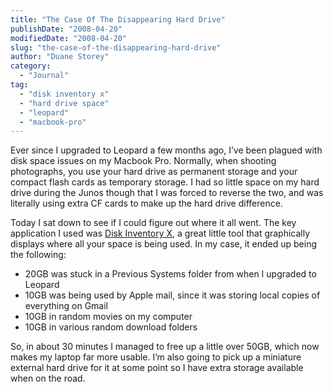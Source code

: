 ```yaml
---
title: "The Case Of The Disappearing Hard Drive"
publishDate: "2008-04-20"
modifiedDate: "2008-04-20"
slug: "the-case-of-the-disappearing-hard-drive"
author: "Duane Storey"
category:
  - "Journal"
tag:
  - "disk inventory x"
  - "hard drive space"
  - "leopard"
  - "macbook-pro"
---
```


Ever since I upgraded to Leopard a few months ago, I’ve been plagued with disk space issues on my Macbook Pro. Normally, when shooting photographs, you use your hard drive as permanent storage and your compact flash cards as temporary storage. I had so little space on my hard drive during the Junos though that I was forced to reverse the two, and was literally using extra CF cards to make up the hard drive difference.

Today I sat down to see if I could figure out where it all went. The key application I used was [Disk Inventory X](http://www.derlien.com/), a great little tool that graphically displays where all your space is being used. In my case, it ended up being the following:

- 20GB was stuck in a Previous Systems folder from when I upgraded to Leopard
- 10GB was being used by Apple mail, since it was storing local copies of everything on Gmail
- 10GB in random movies on my computer
- 10GB in various random download folders

So, in about 30 minutes I managed to free up a little over 50GB, which now makes my laptop far more usable. I’m also going to pick up a miniature external hard drive for it at some point so I have extra storage available when on the road.